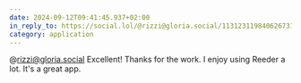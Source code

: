 ```yaml
---
date: 2024-09-12T09:41:45.937+02:00
in_reply_to: https://social.lol/@rizzi@gloria.social/113123119840626731
category: application
---
```


@rizzi@gloria.social Excellent! Thanks for the work. I enjoy using Reeder a lot. It's a great app.
